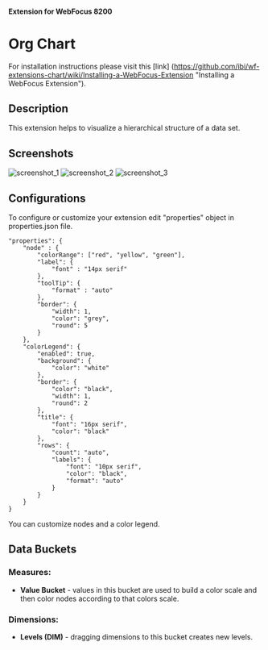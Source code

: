 #### Extension for WebFocus 8200

# Org Chart

For installation instructions please visit this [link] (https://github.com/ibi/wf-extensions-chart/wiki/Installing-a-WebFocus-Extension "Installing a WebFocus Extension").

## Description

This extension helps to visualize a hierarchical structure of a data set.

## Screenshots

![screenshot_1](https://github.com/ibi/wf-extensions-chart/blob/master/com.ibi.orgchart/screenshots/1.png)
![screenshot_2](https://github.com/ibi/wf-extensions-chart/blob/master/com.ibi.orgchart/screenshots/2.png)
![screenshot_3](https://github.com/ibi/wf-extensions-chart/blob/master/com.ibi.orgchart/screenshots/3.png)

## Configurations

To configure or customize your extension edit "properties" object in properties.json file.
	
	
	"properties": {
		"node" : {
			"colorRange": ["red", "yellow", "green"],
			"label": {
				"font" : "14px serif"
			},
			"toolTip": {
				"format" : "auto"
			},
			"border": {
				"width": 1,
				"color": "grey",
				"round": 5
			}
		},
		"colorLegend": {
            "enabled": true,
            "background": {
                "color": "white"
            },
            "border": {
                "color": "black",
                "width": 1,
                "round": 2
            },
            "title": {
                "font": "16px serif",
                "color": "black"
            },
            "rows": {
                "count": "auto",
                "labels": {
                    "font": "10px serif",
                    "color": "black",
                    "format": "auto"
                }
            }
        }
	}
	
You can customize nodes and a color legend.
## Data Buckets

### Measures:
* **Value Bucket** - values in this bucket are used to build a color scale and then color nodes according to that colors scale.

### Dimensions:
* **Levels (DIM)** - dragging dimensions to this bucket creates new levels.

